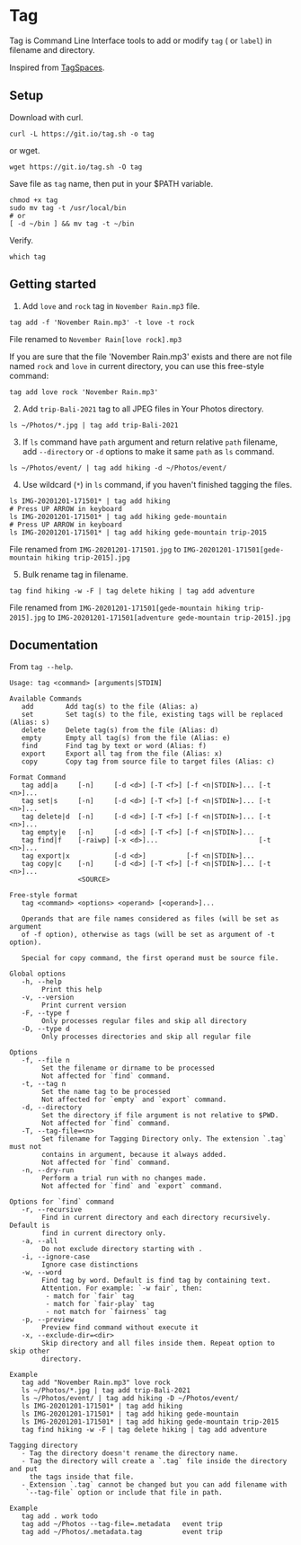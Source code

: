 # Tag

Tag is Command Line Interface tools to add or modify `tag` ( or `label`) in filename and directory.

Inspired from [TagSpaces](https://www.tagspaces.org/).

## Setup

Download with curl.

```
curl -L https://git.io/tag.sh -o tag
```

or wget.

```
wget https://git.io/tag.sh -O tag
```

Save file as `tag` name, then put in your $PATH variable.

```
chmod +x tag
sudo mv tag -t /usr/local/bin
# or
[ -d ~/bin ] && mv tag -t ~/bin
```

Verify.

```
which tag
```

## Getting started

1. Add `love` and `rock` tag in `November Rain.mp3` file.

```
tag add -f 'November Rain.mp3' -t love -t rock
```

File renamed to `November Rain[love rock].mp3`

If you are sure that the file 'November Rain.mp3' exists and there are not file
named `rock` and `love` in current directory, you can use this free-style
command:

```
tag add love rock 'November Rain.mp3'
```

2. Add `trip-Bali-2021` tag to all JPEG files in Your Photos directory.

```
ls ~/Photos/*.jpg | tag add trip-Bali-2021
```

3. If `ls` command have `path` argument and return relative `path` filename,
add `--directory` or `-d` options to make it same `path` as `ls` command.

```
ls ~/Photos/event/ | tag add hiking -d ~/Photos/event/
```

4. Use wildcard (`*`) in `ls` command, if you haven't finished tagging the files.

```
ls IMG-20201201-171501* | tag add hiking
# Press UP ARROW in keyboard
ls IMG-20201201-171501* | tag add hiking gede-mountain
# Press UP ARROW in keyboard
ls IMG-20201201-171501* | tag add hiking gede-mountain trip-2015
```

File renamed from `IMG-20201201-171501.jpg` to `IMG-20201201-171501[gede-mountain hiking trip-2015].jpg`

5. Bulk rename tag in filename.

```
tag find hiking -w -F | tag delete hiking | tag add adventure
```

File renamed from `IMG-20201201-171501[gede-mountain hiking trip-2015].jpg` to `IMG-20201201-171501[adventure gede-mountain trip-2015].jpg`

## Documentation

From `tag --help`.

```
Usage: tag <command> [arguments|STDIN]

Available Commands
   add        Add tag(s) to the file (Alias: a)
   set        Set tag(s) to the file, existing tags will be replaced (Alias: s)
   delete     Delete tag(s) from the file (Alias: d)
   empty      Empty all tag(s) from the file (Alias: e)
   find       Find tag by text or word (Alias: f)
   export     Export all tag from the file (Alias: x)
   copy       Copy tag from source file to target files (Alias: c)

Format Command
   tag add|a     [-n]     [-d <d>] [-T <f>] [-f <n|STDIN>]... [-t <n>]...
   tag set|s     [-n]     [-d <d>] [-T <f>] [-f <n|STDIN>]... [-t <n>]...
   tag delete|d  [-n]     [-d <d>] [-T <f>] [-f <n|STDIN>]... [-t <n>]...
   tag empty|e   [-n]     [-d <d>] [-T <f>] [-f <n|STDIN>]...
   tag find|f    [-raiwp] [-x <d>]...                         [-t <n>]...
   tag export|x           [-d <d>]          [-f <n|STDIN>]...
   tag copy|c    [-n]     [-d <d>] [-T <f>] [-f <n|STDIN>]... [-t <n>]...
                 <SOURCE>

Free-style format
   tag <command> <options> <operand> [<operand>]...

   Operands that are file names considered as files (will be set as argument
   of -f option), otherwise as tags (will be set as argument of -t option).

   Special for copy command, the first operand must be source file.

Global options
   -h, --help
        Print this help
   -v, --version
        Print current version
   -F, --type f
        Only processes regular files and skip all directory
   -D, --type d
        Only processes directories and skip all regular file

Options
   -f, --file n
        Set the filename or dirname to be processed
        Not affected for `find` command.
   -t, --tag n
        Set the name tag to be processed
        Not affected for `empty` and `export` command.
   -d, --directory
        Set the directory if file argument is not relative to $PWD.
        Not affected for `find` command.
   -T, --tag-file=<n>
        Set filename for Tagging Directory only. The extension `.tag` must not
        contains in argument, because it always added.
        Not affected for `find` command.
   -n, --dry-run
        Perform a trial run with no changes made.
        Not affected for `find` and `export` command.

Options for `find` command
   -r, --recursive
        Find in current directory and each directory recursively. Default is
        find in current directory only.
   -a, --all
        Do not exclude directory starting with .
   -i, --ignore-case
        Ignore case distinctions
   -w, --word
        Find tag by word. Default is find tag by containing text.
        Attention. For example: `-w fair`, then:
         - match for `fair` tag
         - match for `fair-play` tag
         - not match for `fairness` tag
   -p, --preview
        Preview find command without execute it
   -x, --exclude-dir=<dir>
        Skip directory and all files inside them. Repeat option to skip other
        directory.

Example
   tag add "November Rain.mp3" love rock
   ls ~/Photos/*.jpg | tag add trip-Bali-2021
   ls ~/Photos/event/ | tag add hiking -D ~/Photos/event/
   ls IMG-20201201-171501* | tag add hiking
   ls IMG-20201201-171501* | tag add hiking gede-mountain
   ls IMG-20201201-171501* | tag add hiking gede-mountain trip-2015
   tag find hiking -w -F | tag delete hiking | tag add adventure

Tagging directory
   - Tag the directory doesn't rename the directory name.
   - Tag the directory will create a `.tag` file inside the directory and put
     the tags inside that file.
   - Extension `.tag` cannot be changed but you can add filename with
    `--tag-file` option or include that file in path.

Example
   tag add . work todo
   tag add ~/Photos --tag-file=.metadata   event trip
   tag add ~/Photos/.metadata.tag          event trip
```
